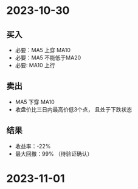 # 2023-10-30
## 买入
* 必要：MA5 上穿 MA10
* 必要：MA5 不能低于MA20
* 必要: MA10 上行
## 卖出
* MA5 下穿 MA10 
* 收盘价比三日内最高价低3个点， 且处于下跌状态
## 结果
* 收益率：-22%
* 最大回撤：99%  （待验证确认）

# 2023-11-01